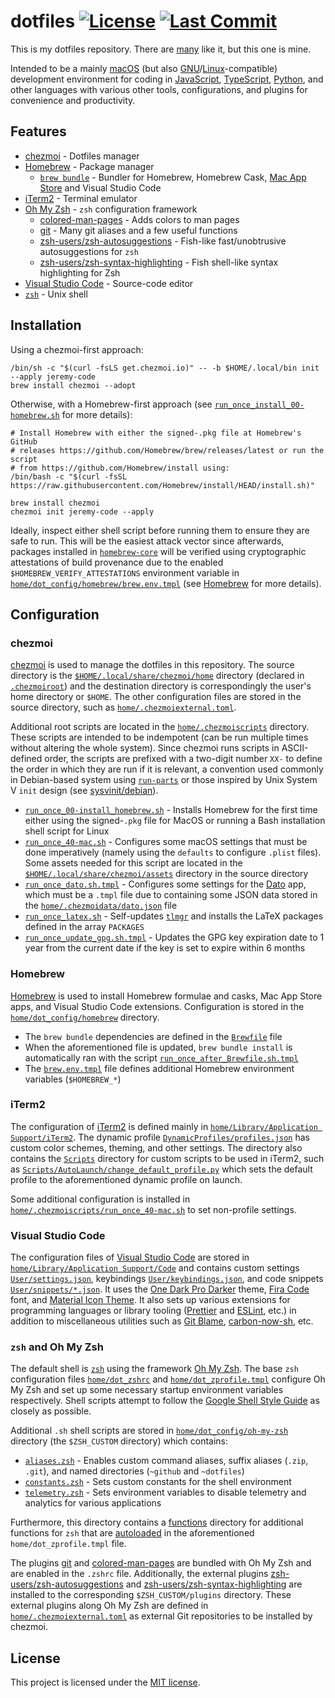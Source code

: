 # dotfiles [![License](https://img.shields.io/github/license/jeremy-code/dotfiles?logo=data:image/svg+xml;base64,PHN2ZyByb2xlPSJpbWciIHZpZXdCb3g9IjAgMCAzMiAzMiIgeG1sbnM9Imh0dHA6Ly93d3cudzMub3JnLzIwMDAvc3ZnIj48dGl0bGU+Q2VydGlmaWNhdGU8L3RpdGxlPjxwYXRoIGZpbGw9IiNmZmYiIGQ9Ik00IDZ2MTRhMiAyIDAgMCAwIDIgMmgxMnY2bDMtMiAzIDJ2LTZoNGEyIDIgMCAwIDAgMi0yVjZhMiAyIDAgMCAwLTItMkg2YTIgMiAwIDAgMC0yIDJabTIgMGg4djJINlptMCA0aDZ2Mkg2Wm0wIDRoOHYySDZabTEwIDZINnYtMmgxMFptOC02djRsLTMtMi0zIDJ2LTRsLTQtMiA0LTJWNmwzIDIgMy0ydjQuMmw0IDEuOFoiLz48L3N2Zz4K)](LICENSE) [![Last Commit](https://img.shields.io/github/last-commit/jeremy-code/dotfiles?logo=git&logoColor=%23fff)](https://github.com/jeremy-code/dotfiles/commit/main)

This is my dotfiles repository. There are [many](https://dotfiles.github.io) like it, but this one is mine.

Intended to be a mainly [macOS](https://www.apple.com/macos) (but also [GNU](https://www.gnu.org)/[Linux](https://www.linux.org)-compatible) development environment for coding in [JavaScript](https://ecma-international.org/publications-and-standards/standards/ecma-262/), [TypeScript](https://www.typescriptlang.org), [Python](https://www.python.org/), and other languages with various other tools, configurations, and plugins for convenience and productivity.

## Features

- [chezmoi](https://www.chezmoi.io) - Dotfiles manager
- [Homebrew](https://brew.sh) - Package manager
  - [`brew bundle`](https://docs.brew.sh/Brew-Bundle-and-Brewfile) - Bundler for Homebrew, Homebrew Cask, [Mac App Store](https://www.apple.com/app-store/) and Visual Studio Code
- [iTerm2](https://iterm2.com) - Terminal emulator
- [Oh My Zsh](https://ohmyz.sh) - `zsh` configuration framework
  - [colored-man-pages](https://github.com/ohmyzsh/ohmyzsh/tree/master/plugins/colored-man-pages) - Adds colors to man pages
  - [git](https://github.com/ohmyzsh/ohmyzsh/tree/master/plugins/git) - Many git aliases and a few useful functions
  - [zsh-users/zsh-autosuggestions](https://github.com/zsh-users/zsh-autosuggestions) - Fish-like fast/unobtrusive autosuggestions for `zsh`
  - [zsh-users/zsh-syntax-highlighting](https://github.com/zsh-users/zsh-syntax-highlighting) - Fish shell-like syntax highlighting for Zsh
- [Visual Studio Code](https://code.visualstudio.com) - Source-code editor
- [`zsh`](https://www.zsh.org) - Unix shell

## Installation

Using a chezmoi-first approach:

```shell
/bin/sh -c "$(curl -fsLS get.chezmoi.io)" -- -b $HOME/.local/bin init --apply jeremy-code
brew install chezmoi --adopt
```

Otherwise, with a Homebrew-first approach (see [`run_once_install_00-homebrew.sh`](home/.chezmoiscripts/run_once_00-install_homebrew.sh) for more details):

```shell
# Install Homebrew with either the signed-.pkg file at Homebrew's GitHub
# releases https://github.com/Homebrew/brew/releases/latest or run the script
# from https://github.com/Homebrew/install using:
/bin/bash -c "$(curl -fsSL https://raw.githubusercontent.com/Homebrew/install/HEAD/install.sh)"

brew install chezmoi
chezmoi init jeremy-code --apply
```

Ideally, inspect either shell script before running them to ensure they are safe to run. This will be the easiest attack vector since afterwards, packages installed in [`homebrew-core`](https://github.com/Homebrew/homebrew-core) will be verified using cryptographic attestations of build provenance due to the enabled `$HOMEBREW_VERIFY_ATTESTATIONS` environment variable in [`home/dot_config/homebrew/brew.env.tmpl`](home/dot_config/homebrew/brew.env.tmpl) (see [Homebrew](#homebrew) for more details).

## Configuration

### chezmoi

[chezmoi](https://www.chezmoi.io) is used to manage the dotfiles in this repository. The source directory is the [`$HOME/.local/share/chezmoi/home`](home) directory (declared in [`.chezmoiroot`](.chezmoiroot)) and the destination directory is correspondingly the user's home directory or `$HOME`. The other configuration files are stored in the source directory, such as [`home/.chezmoiexternal.toml`](home/.chezmoiexternal.toml).

Additional root scripts are located in the [`home/.chezmoiscripts`](home/.chezmoiscripts) directory. These scripts are intended to be indempotent (can be run multiple times without altering the whole system). Since chezmoi runs scripts in ASCII-defined order, the scripts are prefixed with a two-digit number `XX-` to define the order in which they are run if it is relevant, a convention used commonly in Debian-based system using [`run-parts`](https://manpages.debian.org/testing/debianutils/run-parts.8.html) or those inspired by Unix System V `init` design (see [sysvinit/debian](https://salsa.debian.org/debian/sysvinit/-/blob/master/debian/src/sysv-rc/doc/README.runlevels)).

- [`run_once_00-install_homebrew.sh`](home/.chezmoiscripts/run_once_00-install_homebrew.sh) - Installs Homebrew for the first time either using the signed-`.pkg` file for MacOS or running a Bash installation shell script for Linux
- [`run_once_40-mac.sh`](home/.chezmoiscripts/run_once_40-mac.sh) - Configures some macOS settings that must be done imperatively (namely using the `defaults` to configure `.plist` files). Some assets needed for this script are located in the [`$HOME/.local/share/chezmoi/assets`](assets) directory in the source directory
- [`run_once_dato.sh.tmpl`](home/.chezmoiscripts/run_once_dato.sh.tmpl) - Configures some settings for the [Dato](https://sindresorhus.com/dato) app, which must be a `.tmpl` file due to containing some JSON data stored in the [`home/.chezmoidata/dato.json`](home/.chezmoidata/dato.json) file
- [`run_once_latex.sh`](home/.chezmoiscripts/run_once_latex.sh) - Self-updates [`tlmgr`](https://www.tug.org/texlive/tlmgr.html) and installs the LaTeX packages defined in the array `PACKAGES`
- [`run_once_update_gpg.sh.tmpl`](home/.chezmoiscripts/run_once_update_gpg.sh.tmpl) - Updates the GPG key expiration date to 1 year from the current date if the key is set to expire within 6 months

### Homebrew

[Homebrew](https://brew.sh) is used to install Homebrew formulae and casks, Mac App Store apps, and Visual Studio Code extensions. Configuration is stored in the [`home/dot_config/homebrew`](home/dot_config/homebrew) directory.

- The `brew bundle` dependencies are defined in the [`Brewfile`](home/dot_config/homebrew/Brewfile) file
- When the aforementioned file is updated, `brew bundle install` is automatically ran with the script [`run_once_after_Brewfile.sh.tmpl`](home/dot_config/homebrew/run_once_after_Brewfile.sh.tmpl)
- The [`brew.env.tmpl`](home/dot_config/homebrew/brew.env.tmpl) file defines additional Homebrew environment variables (`$HOMEBREW_*`)

### iTerm2

The configuration of [iTerm2](https://iterm2.com) is defined mainly in [`home/Library/Application Support/iTerm2`](<home/Library/Application Support/iTerm2>). The dynamic profile [`DynamicProfiles/profiles.json`](<home/Library/Application Support/iTerm2/DynamicProfiles/profiles.json>) has custom color schemes, theming, and other settings. The directory also contains the [`Scripts`](<home/Library/Application Support/iTerm2/Scripts>) directory for custom scripts to be used in iTerm2, such as [`Scripts/AutoLaunch/change_default_profile.py`](<home/Library/Application Support/iTerm2/Scripts/AutoLaunch/change_default_profile.py>) which sets the default profile to the aforementioned dynamic profile on launch.

Some additional configuration is installed in [`home/.chezmoiscripts/run_once_40-mac.sh`](home/.chezmoiscripts/run_once_40-mac.sh#L125-L153) to set non-profile settings.

### Visual Studio Code

The configuration files of [Visual Studio Code](https://code.visualstudio.com) are stored in [`home/Library/Application Support/Code`](<home/Library/Application Support/Code>) and contains custom settings [`User/settings.json`](<home/Library/Application Support/Code/User/settings.json>), keybindings [`User/keybindings.json`](<home/Library/Application Support/Code/User/keybindings.json>), and code snippets [`User/snippets/*.json`](<home/Library/Application Support/Code/User/snippets>). It uses the [One Dark Pro Darker](https://marketplace.visualstudio.com/items?itemName=zhuangtongfa.Material-theme) theme, [Fira Code](https://github.com/tonsky/FiraCode) font, and [Material Icon Theme](https://marketplace.visualstudio.com/items?itemName=PKief.material-icon-theme). It also sets up various extensions for programming languages or library tooling ([Prettier](https://prettier.io) and [ESLint](https://eslint.org), etc.) in addition to miscellaneous utilities such as [Git Blame](https://marketplace.visualstudio.com/items?itemName=waderyan.gitblame), [carbon-now-sh](https://marketplace.visualstudio.com/items?itemName=ericadamski.carbon-now-sh), etc.

### `zsh` and Oh My Zsh

The default shell is [`zsh`](https://www.zsh.org) using the framework [Oh My Zsh](https://ohmyz.sh). The base `zsh` configuration files [`home/dot_zshrc`](home/dot_zshrc) and [`home/dot_zprofile.tmpl`](home/dot_zprofile.tmpl) configure Oh My Zsh and set up some necessary startup environment variables respectively. Shell scripts attempt to follow the [Google Shell Style Guide](https://google.github.io/styleguide/shellguide.html) as closely as possible.

Additional `.sh` shell scripts are stored in [`home/dot_config/oh-my-zsh`](home/dot_config/oh-my-zsh) directory (the `$ZSH_CUSTOM` directory) which contains:

- [`aliases.zsh`](home/dot_config/oh-my-zsh/aliases.zsh) - Enables custom command aliases, suffix aliases (`.zip`, `.git`), and named directories (`~github` and `~dotfiles`)
- [`constants.zsh`](home/dot_config/oh-my-zsh/constants.zsh) - Sets custom constants for the shell environment
- [`telemetry.zsh`](home/dot_config/oh-my-zsh/telemetry.zsh) - Sets environment variables to disable telemetry and analytics for various applications

Furthermore, this directory contains a [functions](home/dot_config/oh-my-zsh/functions) directory for additional functions for `zsh` that are [autoloaded](https://zsh.sourceforge.io/Doc/Release/Functions.html#index-autoloading-functions) in the aforementioned `home/dot_zprofile.tmpl` file.

The plugins [git](https://github.com/ohmyzsh/ohmyzsh/tree/master/plugins/git) and [colored-man-pages](https://github.com/ohmyzsh/ohmyzsh/tree/master/plugins/colored-man-pages) are bundled with Oh My Zsh and are enabled in the `.zshrc` file. Additionally, the external plugins [zsh-users/zsh-autosuggestions](https://github.com/zsh-users/zsh-autosuggestions) and [zsh-users/zsh-syntax-highlighting](https://github.com/zsh-users/zsh-syntax-highlighting) are installed to the corresponding `$ZSH_CUSTOM/plugins` directory. These external plugins along Oh My Zsh are defined in [`home/.chezmoiexternal.toml`](home/.chezmoiexternal.toml) as external Git repositories to be installed by chezmoi.

## License

This project is licensed under the [MIT license](LICENSE).
